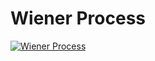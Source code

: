 # Wiener Process

[![Wiener Process](https://github-readme-stats.vercel.app/api/pin/?username=pablinme&repo=sim-wiener-process)](https://github.com/pablinme/sim-wiener-process)

